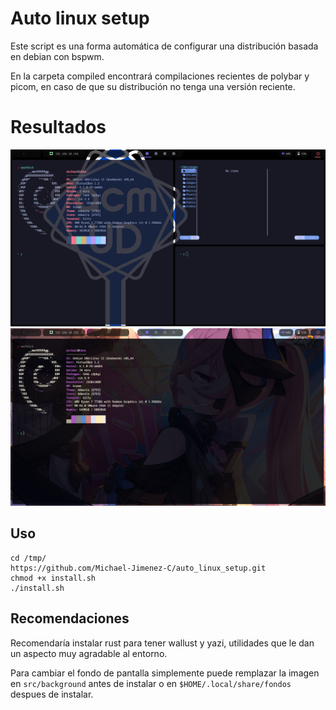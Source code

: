 # Auto linux setup

Este script es una forma automática de configurar una distribución basada en debian con bspwm.

En la carpeta compiled encontrará compilaciones recientes de polybar y picom, en caso de que su distribución no tenga una versión reciente.

# Resultados

<img src='docs/preview1.png'><img/>
<img src='docs/preview2.png'><img/>

## Uso

```
cd /tmp/
https://github.com/Michael-Jimenez-C/auto_linux_setup.git
chmod +x install.sh
./install.sh
```

## Recomendaciones

Recomendaría instalar rust para tener wallust y yazi, utilidades que le dan un aspecto muy agradable al entorno.

Para cambiar el fondo de pantalla simplemente puede remplazar la imagen en ``src/background`` antes de instalar o en ``$HOME/.local/share/fondos`` despues de instalar.